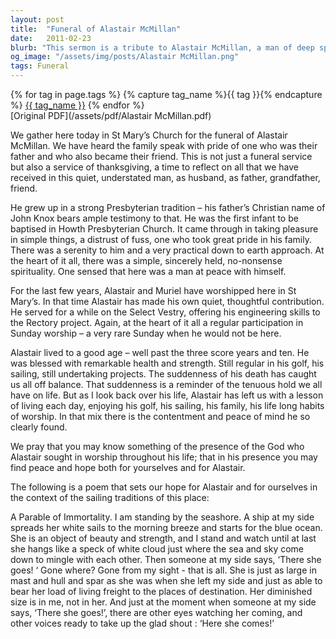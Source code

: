 ```yaml
---
layout: post
title:  "Funeral of Alastair McMillan"
date:   2011-02-23
blurb: "This sermon is a tribute to Alastair McMillan, a man of deep spirituality, peace, and practicality. It reflects on his life, his love for the sea, and his devotion to his family. The sermon also touches on his contributions to the community, his achievements, and his lifelong habits of worship."
og_image: "/assets/img/posts/Alastair McMillan.png"
tags: Funeral
---    
```

<div class="tag-pills">
  {% for tag in page.tags %}
    {% capture tag_name %}{{ tag }}{% endcapture %}
    <a href="{{ site.baseurl }}/tag/{{ tag_name | slugify }}" class="tag-pill">{{ tag_name }}</a>
  {% endfor %}
</div>
[Original PDF](/assets/pdf/Alastair McMillan.pdf)

We gather here today in St Mary’s Church for the funeral of Alastair McMillan. We have heard the family speak with pride of one who was their father and who also became their friend. This is not just a funeral service but also a service of thanksgiving, a time to reflect on all that we have received in this quiet, understated man, as husband, as father, grandfather, friend.

He grew up in a strong Presbyterian tradition – his father’s Christian name of John Knox bears ample testimony to that. He was the first infant to be baptised in Howth Presbyterian Church. It came through in taking pleasure in simple things, a distrust of fuss, one who took great pride in his family. There was a serenity to him and a very practical down to earth approach. At the heart of it all, there was a simple, sincerely held, no-nonsense spirituality. One sensed that here was a man at peace with himself.

For the last few years, Alastair and Muriel have worshipped here in St Mary’s. In that time Alastair has made his own quiet, thoughtful contribution. He served for a while on the Select Vestry, offering his engineering skills to the Rectory project. Again, at the heart of it all a regular participation in Sunday worship – a very rare Sunday when he would not be here.

Alastair lived to a good age – well past the three score years and ten. He was blessed with remarkable health and strength. Still regular in his golf, his sailing, still undertaking projects. The suddenness of his death has caught us all off balance. That suddenness is a reminder of the tenuous hold we all have on life. But as I look back over his life, Alastair has left us with a lesson of living each day, enjoying his golf, his sailing, his family, his life long habits of worship. In that mix there is the contentment and peace of mind he so clearly found.

We pray that you may know something of the presence of the God who Alastair sought in worship throughout his life; that in his presence you may find peace and hope both for yourselves and for Alastair.

The following is a poem that sets our hope for Alastair and for ourselves in the context of the sailing traditions of this place:

A Parable of Immortality.
I am standing by the seashore.
A ship at my side spreads her white sails to the morning breeze and starts for the blue ocean.
She is an object of beauty and strength, and I stand and watch until at last she hangs like a speck of white cloud just where the sea and sky come down to mingle with each other.
Then someone at my side says, ‘There she goes! ‘
Gone where? Gone from my sight - that is all.
She is just as large in mast and hull and spar as she was when she left my side and just as able to bear her load of living freight to the places of destination.
Her diminished size is in me, not in her.
And just at the moment when someone at my side says, ‘There she goes!’, there are other eyes watching her coming, and other voices ready to take up the glad shout :
‘Here she comes!’
